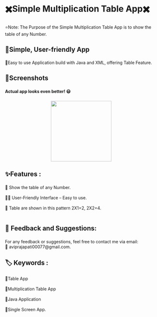 <h1 align="left">✖️Simple Multiplication Table App✖️</h1>

###

<p align="left">⭐Note: The Purpose of the Simple Multiplication Table App is to show the table of any Number.</p>

###

<h2 align="left">📱Simple, User-friendly App</h2>

###

<p align="left">📲Easy to use Application build with Java and XML, offering Table Feature.</p>

###

<h2 align="left">📸Screenshots</h2>

###
**Actual app looks even better! 😃**

###

<div align="center">
  <img height="200" src=""  />
</div>

###

<h2 align="left">✨Features :</h2>

###

<p align="left">🔢 Show the table of any Number.<br><br>👩‍🏫 User-Friendly Interface – Easy to use.<br><br>📖 Table are shown in this pattern 2X1=2, 2X2=4.<br><br></p>



###

<h2 align="left">💬 Feedback and Suggestions:</h2>

###

<p align="left">For any feedback or suggestions, feel free to contact me via email:<br>📧 aviprajapati00077@gmail.com.</p>

###

<h2 align="left">🏷️ Keywords :</h2>

###

<p align="left">🔸Table App<br><br>🔸Multiplication Table App<br><br>🔸Java Application<br><br>🔸Single Screen App.</p>


###
